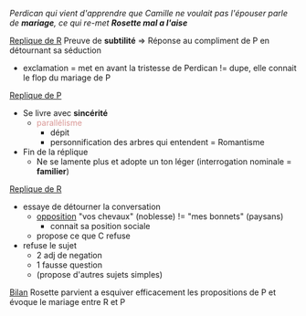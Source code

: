 _Perdican qui vient d'apprendre que Camille ne voulait pas l'épouser parle de **mariage**, ce qui re-met **Rosette mal a l'aise**_

<u>Replique de R</u>
Preuve de **subtilité**
=> Réponse au compliment de P en détournant sa séduction
- exclamation = met en avant la tristesse de Perdican
!= dupe, elle connait le flop du mariage de P 

<u>Replique de P</u>
- Se livre avec **sincérité**
	- <font color="#d99694">parallélisme</font> 
		- dépit
		- personnification des arbres qui entendent = Romantisme 
- Fin de la réplique
	- Ne se lamente plus et adopte un ton léger (interrogation nominale = **familier**)

<u>Replique de R</u>
- essaye de détourner la conversation
	- <u>opposition</u> "vos chevaux" (noblesse) != "mes bonnets" (paysans)
		- connait sa position sociale
	- propose ce que C refuse 
- refuse le sujet 
	- 2 adj de negation
	- 1 fausse question
	- (propose d'autres sujets simples)

<u>Bilan</u>
Rosette parvient a esquiver efficacement les propositions de P et évoque le mariage entre R et P